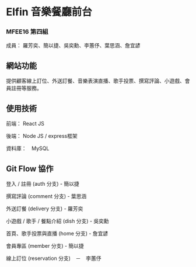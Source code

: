 # Elfin 音樂餐廳前台 
### MFEE16 第四組
成員： 羅芳奕、簡以捷、吳奕勳、李蕙伃、葉思涵、詹宜諺
  
  
## 網站功能
提供顧客線上訂位、外送訂餐、音樂表演直播、歌手投票、撰寫評論、小遊戲、會員註冊等服務。
  
  
## 使用技術
前端： React JS  

後端： Node JS / express框架  

資料庫：　MySQL  


## Git Flow 協作
登入 / 註冊 (auth 分支) - 簡以捷  

撰寫評論 (comment 分支) - 葉思涵  

外送訂餐 (delivery 分支) - 羅芳奕  

小遊戲 / 歌手 / 餐點介紹 (dish 分支) - 吳奕勳  

首頁、歌手投票與直播 (home 分支) - 詹宜諺  

會員專區 (member 分支) - 簡以捷  

線上訂位 (reservation 分支)　－　李蕙伃  


